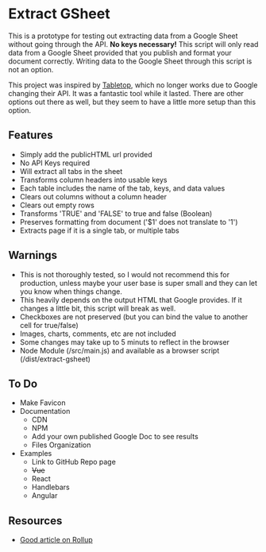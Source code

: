 # Extract GSheet

This is a prototype for testing out extracting data from a Google Sheet without going through the API. **No keys necessary!** This script will only read data from a Google Sheet provided that you publish and format your document correctly. Writing data to the Google Sheet through this script is not an option.

This project was inspired by [Tabletop](https://github.com/jsoma/tabletop#readme), which no longer works due to Google changing their API. It was a fantastic tool while it lasted. There are other options out there as well, but they seem to have a little more setup than this option.

## Features

- Simply add the publicHTML url provided
- No API Keys required
- Will extract all tabs in the sheet
- Transforms column headers into usable keys
- Each table includes the name of the tab, keys, and data values
- Clears out columns without a column header
- Clears out empty rows
- Transforms 'TRUE' and 'FALSE' to true and false (Boolean)
- Preserves formatting from document ('$1' does not translate to '1')
- Extracts page if it is a single tab, or multiple tabs

## Warnings

- This is not thoroughly tested, so I would not recommend this for production, unless maybe your user base is super small and they can let you know when things change.
- This heavily depends on the output HTML that Google provides. If it changes a little bit, this script will break as well.
- Checkboxes are not preserved (but you can bind the value to another cell for true/false)
- Images, charts, comments, etc are not included
- Some changes may take up to 5 minuts to reflect in the browser
- Node Module (/src/main.js) and available as a browser script (/dist/extract-gsheet)

## To Do

- Make Favicon
- Documentation
  - CDN
  - NPM
  - Add your own published Google Doc to see results
  - Files Organization
- Examples
    - Link to GitHub Repo page
  - ~~Vue~~
  - React
  - Handlebars
  - Angular

## Resources

- [Good article on Rollup](https://risanb.com/code/bundling-your-javascript-library-with-rollup/)